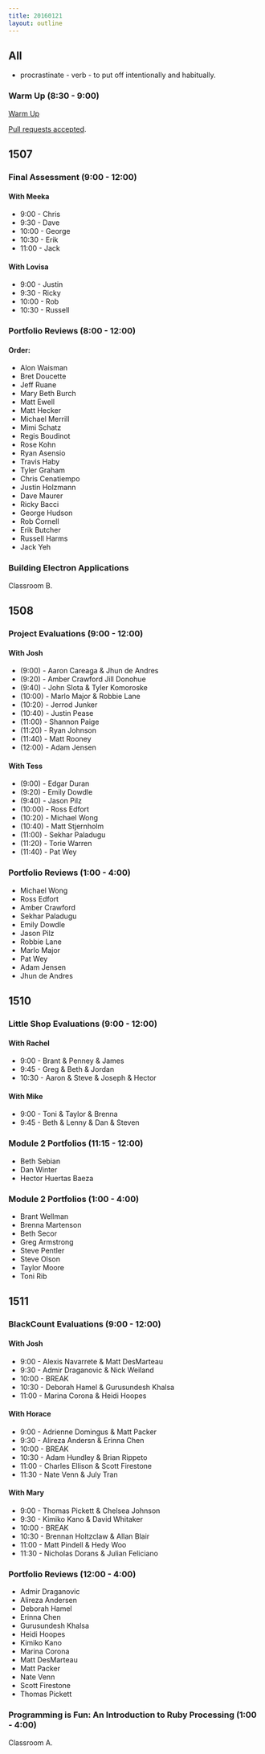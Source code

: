 ```yaml
---
title: 20160121
layout: outline
---
```


## All

* procrastinate - verb - to put off intentionally and habitually.

### Warm Up (8:30 - 9:00)

[Warm Up](https://thewarmup.herokuapp.com)

[Pull requests accepted](https://github.com/mikedao/the-warm-up).


## 1507

### Final Assessment (9:00 - 12:00)

#### With Meeka
* 9:00 - Chris
* 9:30 - Dave
* 10:00 - George
* 10:30 - Erik
* 11:00 - Jack

#### With Lovisa
* 9:00 - Justin
* 9:30 - Ricky
* 10:00 - Rob
* 10:30 - Russell

### Portfolio Reviews (8:00 - 12:00)

#### Order:
* Alon Waisman
* Bret Doucette
* Jeff Ruane
* Mary Beth Burch
* Matt Ewell
* Matt Hecker
* Michael Merrill
* Mimi Schatz
* Regis Boudinot
* Rose Kohn
* Ryan Asensio
* Travis Haby
* Tyler Graham
* Chris Cenatiempo
* Justin Holzmann
* Dave Maurer
* Ricky Bacci
* George Hudson
* Rob Cornell
* Erik Butcher
* Russell Harms
* Jack Yeh


### Building Electron Applications

Classroom B.


## 1508

### Project Evaluations (9:00 - 12:00)

#### With Josh

* (9:00) - Aaron Careaga & Jhun de Andres
* (9:20) - Amber Crawford Jill Donohue
* (9:40) - John Slota & Tyler Komoroske
* (10:00) - Marlo Major & Robbie Lane
* (10:20) - Jerrod Junker
* (10:40) - Justin Pease
* (11:00) - Shannon Paige
* (11:20) - Ryan Johnson
* (11:40) - Matt Rooney
* (12:00) - Adam Jensen

#### With Tess

* (9:00) - Edgar Duran
* (9:20) - Emily Dowdle
* (9:40) - Jason Pilz
* (10:00) - Ross Edfort
* (10:20) - Michael Wong
* (10:40) - Matt Stjernholm
* (11:00) - Sekhar Paladugu
* (11:20) - Torie Warren
* (11:40) - Pat Wey

### Portfolio Reviews (1:00 - 4:00)

* Michael Wong
* Ross Edfort
* Amber Crawford
* Sekhar Paladugu
* Emily Dowdle
* Jason Pilz
* Robbie Lane
* Marlo Major
* Pat Wey
* Adam Jensen
* Jhun de Andres

## 1510

### Little Shop Evaluations (9:00 - 12:00)

#### With Rachel
* 9:00 - Brant & Penney & James
* 9:45 - Greg & Beth & Jordan
* 10:30 - Aaron & Steve & Joseph & Hector

#### With Mike
* 9:00 - Toni & Taylor & Brenna
* 9:45 - Beth & Lenny & Dan & Steven

### Module 2 Portfolios (11:15 - 12:00)

* Beth Sebian
* Dan Winter
* Hector Huertas Baeza

### Module 2 Portfolios (1:00 - 4:00)

* Brant Wellman
* Brenna Martenson
* Beth Secor
* Greg Armstrong
* Steve Pentler
* Steve Olson
* Taylor Moore
* Toni Rib

## 1511

### BlackCount Evaluations (9:00 - 12:00)

#### With Josh
* 9:00 - Alexis Navarrete & Matt DesMarteau
* 9:30 - Admir Draganovic & Nick Weiland
* 10:00 - BREAK
* 10:30 - Deborah Hamel & Gurusundesh Khalsa
* 11:00 - Marina Corona & Heidi Hoopes

#### With Horace
* 9:00 - Adrienne Domingus & Matt Packer
* 9:30 - Alireza Andersn & Erinna Chen
* 10:00 - BREAK
* 10:30 - Adam Hundley & Brian Rippeto
* 11:00 - Charles Ellison & Scott Firestone
* 11:30 - Nate Venn & July Tran

#### With Mary
* 9:00 - Thomas Pickett & Chelsea Johnson
* 9:30 - Kimiko Kano & David Whitaker
* 10:00 - BREAK
* 10:30 - Brennan Holtzclaw & Allan Blair
* 11:00 - Matt Pindell & Hedy Woo
* 11:30 - Nicholas Dorans & Julian Feliciano

### Portfolio Reviews (12:00 - 4:00)

* Admir Draganovic
* Alireza Andersen
* Deborah Hamel
* Erinna Chen
* Gurusundesh Khalsa
* Heidi Hoopes
* Kimiko Kano
* Marina Corona
* Matt DesMarteau
* Matt Packer
* Nate Venn
* Scott Firestone
* Thomas Pickett



### Programming is Fun: An Introduction to Ruby Processing (1:00 - 4:00)

Classroom A.
